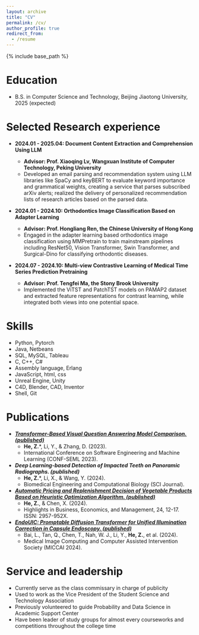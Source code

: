 ```yaml
---
layout: archive
title: "CV"
permalink: /cv/
author_profile: true
redirect_from:
  - /resume
---
```


{% include base_path %}

Education
======
* B.S. in Computer Science and Technology, Beijing Jiaotong University, 2025 (expected)

Selected Research experience
======
* **2024.01 - 2025.04: Document Content Extraction and Comprehension Using LLM**
  * **Advisor: Prof. Xiaoqing Lv, Wangxuan Institute of Computer Technology, Peking University**
  * Developed an email parsing and recommendation system using LLM libraries like SpaCy and keyBERT to evaluate
keyword importance and grammatical weights, creating a service that parses subscribed arXiv alerts; realized the delivery of personalized recommendation lists of research articles based on the parsed data.

* **2024.01 - 2024.10: Orthodontics Image Classification Based on Adapter Learning**
  * **Advisor: Prof. Hongliang Ren, the Chinese University of Hong Kong**
  * Engaged in the adapter learning based orthodontics image classification using MMPretrain to train mainstream pipelines including ResNet50, Vision Transformer, Swin Transformer, and Surgical-Dino for classifying orthodontic diseases.

* **2024.07 - 2024.10: Multi-view Contrastive Learning of Medical Time Series Prediction Pretraining**
  * **Advisor: Prof. Tengfei Ma, the Stony Brook University**
  * Implemented the ViTST and PatchTST models on PAMAP2 dataset and extracted feature representations for contrast learning, while integrated both views into one potential space. 
  
Skills
======
* Python, Pytorch
* Java, Netbeans
* SQL, MySQL, Tableau
* C, C++, C#
* Assembly language, Erlang
* JavaScript, html, css
* Unreal Engine, Unity
* C4D, Blender, CAD, Inventor
* Shell, Git

Publications
======
* [***Transformer-Based Visual Question Answering Model Comparison. (published)***](https://iopscience.iop.org/article/10.1088/1742-6596/2646/1/012031/meta)
  * **He, Z.***, Li, Y., & Zhang, D. (2023). 
  * International Conference on Software Engineering and Machine Learning (CONF-SEML 2023).
* ***Deep Learning-based Detection of Impacted Teeth on Panoramic Radiographs. (published)***
  * **He, Z.***, Li, X., & Wang, Y. (2024).
  * Biomedical Engineering and Computational Biology (SCI Journal).
* [***Automatic Pricing and Replenishment Decision of Vegetable Products Based on Heuristic
Optimization Algorithm. (published)***](https://drpress.org/ojs/index.php/HBEM/article/view/15945)
  * **He, Z.**, & Chen, X. (2024).
  * Highlights in Business, Economics, and Management, 24, 12-17. ISSN: 2957-952X.
* [***EndoUIC: Promptable Diffusion Transformer for Unified Illumination Correction in Capsule Endoscopy. (published)***](https://arxiv.org/abs/2406.13705)
  * Bai, L., Tan, Q., Chen, T., Nah, W. J., Li, Y., **He, Z.**, et al. (2024).
  * Medical Image Computing and Computer Assisted Intervention Society (MICCAI 2024).
  
Service and leadership
======
* Currently serve as the class commissary in charge of publicity
* Used to work as the Vice President of the Student Science and Technology Association
* Previously volunteered to guide Probability and Data Science in Academic Support Center
* Have been leader of study groups for almost every courseworks and competitions throughout the college time
